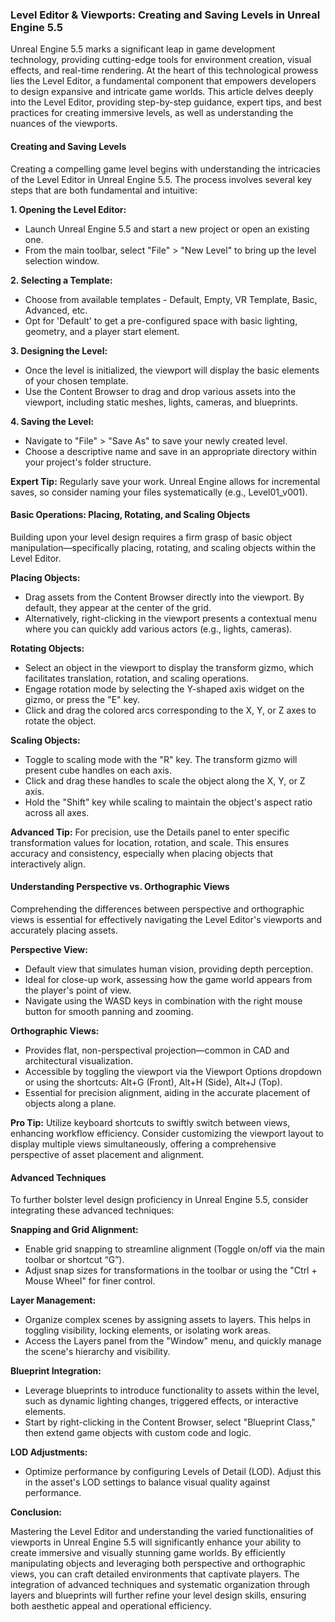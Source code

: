 ### Level Editor & Viewports: Creating and Saving Levels in Unreal Engine 5.5

Unreal Engine 5.5 marks a significant leap in game development technology, providing cutting-edge tools for environment creation, visual effects, and real-time rendering. At the heart of this technological prowess lies the Level Editor, a fundamental component that empowers developers to design expansive and intricate game worlds. This article delves deeply into the Level Editor, providing step-by-step guidance, expert tips, and best practices for creating immersive levels, as well as understanding the nuances of the viewports.

#### Creating and Saving Levels

Creating a compelling game level begins with understanding the intricacies of the Level Editor in Unreal Engine 5.5. The process involves several key steps that are both fundamental and intuitive:

**1. Opening the Level Editor:**
   - Launch Unreal Engine 5.5 and start a new project or open an existing one.
   - From the main toolbar, select "File" > "New Level" to bring up the level selection window.

**2. Selecting a Template:**
   - Choose from available templates - Default, Empty, VR Template, Basic, Advanced, etc.
   - Opt for 'Default' to get a pre-configured space with basic lighting, geometry, and a player start element.

**3. Designing the Level:**
   - Once the level is initialized, the viewport will display the basic elements of your chosen template.
   - Use the Content Browser to drag and drop various assets into the viewport, including static meshes, lights, cameras, and blueprints.

**4. Saving the Level:**
   - Navigate to "File" > "Save As" to save your newly created level.
   - Choose a descriptive name and save in an appropriate directory within your project's folder structure.

**Expert Tip:** Regularly save your work. Unreal Engine allows for incremental saves, so consider naming your files systematically (e.g., Level01_v001).

#### Basic Operations: Placing, Rotating, and Scaling Objects

Building upon your level design requires a firm grasp of basic object manipulation—specifically placing, rotating, and scaling objects within the Level Editor.

**Placing Objects:**
   - Drag assets from the Content Browser directly into the viewport. By default, they appear at the center of the grid.
   - Alternatively, right-clicking in the viewport presents a contextual menu where you can quickly add various actors (e.g., lights, cameras).

**Rotating Objects:**
   - Select an object in the viewport to display the transform gizmo, which facilitates translation, rotation, and scaling operations.
   - Engage rotation mode by selecting the Y-shaped axis widget on the gizmo, or press the "E" key.
   - Click and drag the colored arcs corresponding to the X, Y, or Z axes to rotate the object.

**Scaling Objects:**
   - Toggle to scaling mode with the "R" key. The transform gizmo will present cube handles on each axis.
   - Click and drag these handles to scale the object along the X, Y, or Z axis.
   - Hold the "Shift" key while scaling to maintain the object's aspect ratio across all axes.

**Advanced Tip:** For precision, use the Details panel to enter specific transformation values for location, rotation, and scale. This ensures accuracy and consistency, especially when placing objects that interactively align.

#### Understanding Perspective vs. Orthographic Views

Comprehending the differences between perspective and orthographic views is essential for effectively navigating the Level Editor's viewports and accurately placing assets.

**Perspective View:**
   - Default view that simulates human vision, providing depth perception.
   - Ideal for close-up work, assessing how the game world appears from the player's point of view.
   - Navigate using the WASD keys in combination with the right mouse button for smooth panning and zooming.

**Orthographic Views:**
   - Provides flat, non-perspectival projection—common in CAD and architectural visualization.
   - Accessible by toggling the viewport via the Viewport Options dropdown or using the shortcuts: Alt+G (Front), Alt+H (Side), Alt+J (Top).
   - Essential for precision alignment, aiding in the accurate placement of objects along a plane.

**Pro Tip:** Utilize keyboard shortcuts to swiftly switch between views, enhancing workflow efficiency. Consider customizing the viewport layout to display multiple views simultaneously, offering a comprehensive perspective of asset placement and alignment.

#### Advanced Techniques

To further bolster level design proficiency in Unreal Engine 5.5, consider integrating these advanced techniques:

**Snapping and Grid Alignment:**
   - Enable grid snapping to streamline alignment (Toggle on/off via the main toolbar or shortcut “G”).
   - Adjust snap sizes for transformations in the toolbar or using the "Ctrl + Mouse Wheel" for finer control.

**Layer Management:**
   - Organize complex scenes by assigning assets to layers. This helps in toggling visibility, locking elements, or isolating work areas.
   - Access the Layers panel from the "Window" menu, and quickly manage the scene's hierarchy and visibility.

**Blueprint Integration:**
   - Leverage blueprints to introduce functionality to assets within the level, such as dynamic lighting changes, triggered effects, or interactive elements.
   - Start by right-clicking in the Content Browser, select "Blueprint Class," then extend game objects with custom code and logic.

**LOD Adjustments:**
   - Optimize performance by configuring Levels of Detail (LOD). Adjust this in the asset's LOD settings to balance visual quality against performance.

**Conclusion:**

Mastering the Level Editor and understanding the varied functionalities of viewports in Unreal Engine 5.5 will significantly enhance your ability to create immersive and visually stunning game worlds. By efficiently manipulating objects and leveraging both perspective and orthographic views, you can craft detailed environments that captivate players. The integration of advanced techniques and systematic organization through layers and blueprints will further refine your level design skills, ensuring both aesthetic appeal and operational efficiency.